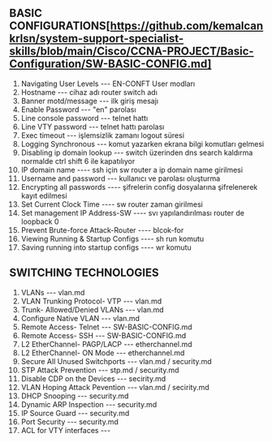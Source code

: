 ## BASIC CONFIGURATIONS[https://github.com/kemalcankrlsn/system-support-specialist-skills/blob/main/Cisco/CCNA-PROJECT/Basic-Configuration/SW-BASIC-CONFIG.md]
1. Navigating User Levels --- EN-CONFT User modları
2. Hostname --- cihaz adı router switch adı
3. Banner motd/message --- ilk giriş mesajı
4. Enable Password --- "en" parolası
5. Line console password --- telnet hattı 
6. Line VTY password --- telnet hattı parolası
7. Exec timeout --- işlemsizlik zamanı logout süresi
8. Logging Synchronous --- komut yazarken ekrana bilgi komutları gelmesi
9. Disabling ip domain lookup --- switch üzerinden dns search kaldırma normalde ctrl shift 6 ile kapatılıyor
10. IP domain name ---- ssh için sw router a ip domain name girilmesi
11. Username and password --- kullanıcı ve parolası oluşturma
12. Encrypting all passwords ---- şifrelerin config dosyalarına şifrelenerek kayıt edilmesi
13. Set Current Clock Time ---- sw router zaman girilmesi
14. Set management IP Address-SW ---- svı yapılandırılması router de loopback 0
15. Prevent Brute-force Attack-Router ---- blcok-for
16. Viewing Running & Startup Configs ---- sh run komutu
17. Saving running into startup configs ---- wr komutu

## SWITCHING TECHNOLOGIES
1. VLANs --- vlan.md
2. VLAN Trunking Protocol- VTP --- vlan.md
3. Trunk- Allowed/Denied VLANs --- vlan.md
4. Configure Native VLAN --- vlan.md
5. Remote Access- Telnet --- SW-BASIC-CONFIG.md
6. Remote Access- SSH --- SW-BASIC-CONFIG.md
7. L2 EtherChannel- PAGP/LACP --- etherchannel.md
8. L2 EtherChannel- ON Mode --- etherchannel.md
9. Secure All Unused Switchports --- vlan.md / security.md
10. STP Attack Prevention --- stp.md / security.md
11. Disable CDP on the Devices  --- secirity.md
12. VLAN Hoping Attack Pevention --- vlan.md / secirity.md
13. DHCP Snooping --- security.md
14. Dynamic ARP Inspection --- security.md
15. IP Source Guard --- security.md
16. Port Security --- security.md
17. ACL for VTY interfaces --- 